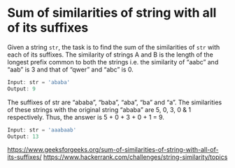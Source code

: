 # Sum of similarities of string with all of its suffixes

Given a string `str`, the task is to find the sum of the similarities of `str` with each of its suffixes. The similarity of
strings A and B is the length of the longest prefix common to both the strings i.e. the similarity of “aabc” and “aab”
is 3 and that of “qwer” and “abc” is 0.

```javascript
Input: str = 'ababa'
Output: 9
```

The suffixes of str are “ababa”, “baba”, “aba”, “ba” and “a”. The similarities of these strings with the original string
“ababa” are 5, 0, 3, 0 & 1 respectively. Thus, the answer is 5 + 0 + 3 + 0 + 1 = 9.

```javascript
Input: str = 'aaabaab' 
Output: 13 
```

https://www.geeksforgeeks.org/sum-of-similarities-of-string-with-all-of-its-suffixes/
https://www.hackerrank.com/challenges/string-similarity/topics